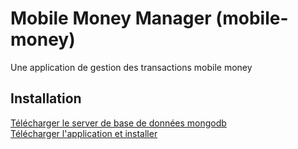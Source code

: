 # Mobile Money Manager (mobile-money)

Une application de gestion des transactions mobile money 

## Installation
[Télécharger le server de base de données mongodb](https://www.mongodb.com/try/download/community) <br />
[Télécharger l'application et installer](https://github.com/lesage20/mobile-money)

